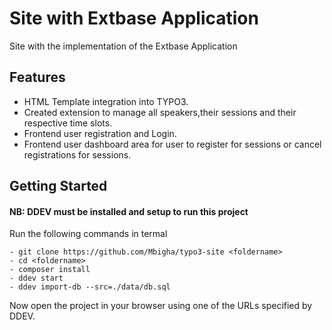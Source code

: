 # Site with Extbase Application
Site with the implementation of the Extbase Application

## Features
- HTML Template integration into TYPO3.
- Created extension to manage all speakers,their sessions and their respective time slots.
- Frontend user registration and Login.
- Frontend user dashboard area for user to register for sessions or cancel registrations for sessions.

## Getting Started

#### NB: DDEV must be installed and setup to run this project
Run the following commands in termal
```
- git clone https://github.com/Mbigha/typo3-site <foldername>
- cd <foldername>
- composer install
- ddev start
- ddev import-db --src=./data/db.sql
```

Now open the project in your browser using one of the URLs specified by DDEV.

